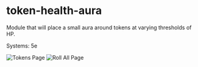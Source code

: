 # token-health-aura
Module that will place a small aura around tokens at varying thresholds of HP.

Systems: 5e


![Tokens Page](https://github.com/ieru00/fdr-token-hp-aura/blob/main/z_bs_imgs/Token_Page.png?raw=true)
![Roll All Page](https://github.com/ieru00/fdr-token-hp-aura/blob/main/z_bs_imgs/Roll_All_Page.png?raw=true)


